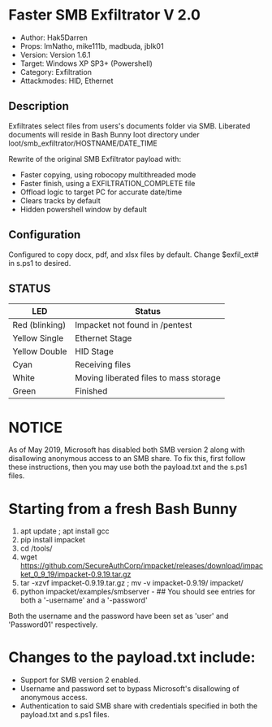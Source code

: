 # Faster SMB Exfiltrator V 2.0

* Author: Hak5Darren
* Props: ImNatho, mike111b, madbuda, jblk01
* Version: Version 1.6.1
* Target: Windows XP SP3+ (Powershell)
* Category: Exfiltration
* Attackmodes: HID, Ethernet
 
## Description

Exfiltrates select files from users's documents folder via SMB.
Liberated documents will reside in Bash Bunny loot directory under loot/smb_exfiltrator/HOSTNAME/DATE_TIME

Rewrite of the original SMB Exfiltrator payload with:

* Faster copying, using robocopy multithreaded mode
* Faster finish, using a EXFILTRATION_COMPLETE file
* Offload logic to target PC for accurate date/time
* Clears tracks by default
* Hidden powershell window by default


## Configuration

Configured to copy docx, pdf, and xlsx files by default. Change $exfil_ext# in s.ps1 to desired. 

## STATUS

| LED                 | Status                                 |
| ------------------- | -------------------------------------- |
| Red (blinking)      | Impacket not found in /pentest         |
| Yellow Single       | Ethernet Stage                         |
| Yellow Double       | HID Stage                              |
| Cyan                | Receiving files                        |
| White               | Moving liberated files to mass storage |
| Green               | Finished                               |

# NOTICE

As of May 2019, Microsoft has disabled both SMB version 2 along with disallowing anonymous access to an SMB share.
To fix this, first follow these instructions, then you may use both the payload.txt and the s.ps1 files.

# Starting from a fresh Bash Bunny

1. apt update ; apt install gcc
2. pip install impacket
3. cd /tools/
4. wget https://github.com/SecureAuthCorp/impacket/releases/download/impacket_0_9_19/impacket-0.9.19.tar.gz
5. tar -xzvf impacket-0.9.19.tar.gz ; mv -v impacket-0.9.19/ impacket/
6. python impacket/examples/smbserver - ## You should see entries for both a '-username' and a '-password'

Both the username and the password have been set as 'user' and 'Password01' respectively.

# Changes to the payload.txt include:

* Support for SMB version 2 enabled.
* Username and password set to bypass Microsoft's disallowing of anonymous access.
* Authentication to said SMB share with credentials specified in both the payload.txt and s.ps1 files.
